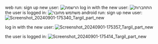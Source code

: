 web run:
sign up new user:
![הרשמה](https://github.com/user-attachments/assets/7f6bef99-524f-4235-b703-ac9983acfc9f)
log in with the new user:
![התחברות](https://github.com/user-attachments/assets/ac9c2eb4-ee08-4278-b82f-d099d825011c)
the user is logged in:
![משתמש מחובר](https://github.com/user-attachments/assets/e8275332-852c-49ae-8c4e-a41c3d725f89)
android run:
sign up new user:
![Screenshot_20240901-175340_Targil_part_new](https://github.com/user-attachments/assets/3b9977d2-3d16-42cc-ae4b-6306b8cd7a58)

log in with the new user:
![Screenshot_20240901-175357_Targil_part_new](https://github.com/user-attachments/assets/515c2729-8527-42ce-b7e4-638c7138321c)

the user is logged in:
![Screenshot_20240901-175414_Targil_part_new](https://github.com/user-attachments/assets/224d1579-5fee-4bce-9c1b-8deb94ff229b)
